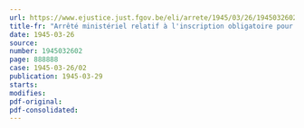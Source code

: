 ```yaml
---
url: https://www.ejustice.just.fgov.be/eli/arrete/1945/03/26/1945032602/justel
title-fr: "Arrêté ministériel relatif à l'inscription obligatoire pour la viande (abrogé par AM 06-11-1945, art. 4)"
date: 1945-03-26
source:
number: 1945032602
page: 888888
case: 1945-03-26/02
publication: 1945-03-29
starts:
modifies:
pdf-original:
pdf-consolidated:
---
```


